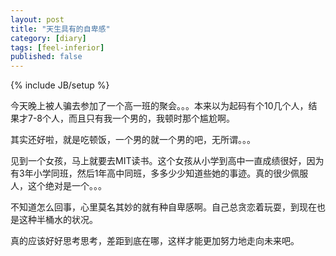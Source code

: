 ```yaml
---
layout: post
title: "天生具有的自卑感"
category: [diary]
tags: [feel-inferior]
published: false
---
```

{% include JB/setup %}

今天晚上被人骗去参加了一个高一班的聚会。。。本来以为起码有个10几个人，结果才7-8个人，而且只有我一个男的，我顿时那个尴尬啊。

其实还好啦，就是吃顿饭，一个男的就一个男的吧，无所谓。。。

见到一个女孩，马上就要去MIT读书。这个女孩从小学到高中一直成绩很好，因为有3年小学同班，然后1年高中同班，多多少少知道些她的事迹。真的很少佩服人，这个绝对是一个。。。

不知道怎么回事，心里莫名其妙的就有种自卑感啊。自己总贪恋着玩耍，到现在也是这种半桶水的状况。

真的应该好好思考思考，差距到底在哪，这样才能更加努力地走向未来吧。